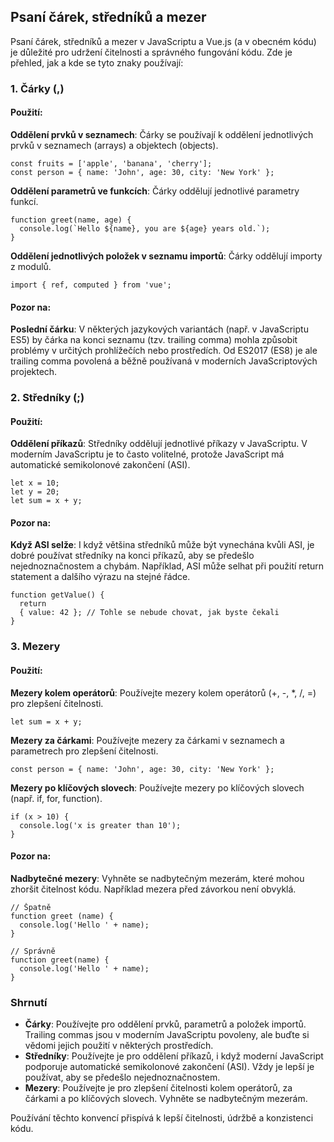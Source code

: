 ## Psaní čárek, středníků a mezer
Psaní čárek, středníků a mezer v JavaScriptu a Vue.js (a v obecném kódu) je důležité pro udržení čitelnosti a správného fungování kódu. Zde je přehled, jak a kde se tyto znaky používají:

### 1. Čárky (,)

#### Použití:

**Oddělení prvků v seznamech**:
Čárky se používají k oddělení jednotlivých prvků v seznamech (arrays) a objektech (objects).

    const fruits = ['apple', 'banana', 'cherry'];
    const person = { name: 'John', age: 30, city: 'New York' };

**Oddělení parametrů ve funkcích**:
Čárky oddělují jednotlivé parametry funkcí.

    function greet(name, age) {
      console.log(`Hello ${name}, you are ${age} years old.`);
    }

**Oddělení jednotlivých položek v seznamu importů**:
Čárky oddělují importy z modulů.

    import { ref, computed } from 'vue';

#### Pozor na:

**Poslední čárku**:
V některých jazykových variantách (např. v JavaScriptu ES5) by čárka na konci seznamu (tzv. trailing comma) mohla způsobit problémy v určitých prohlížečích nebo prostředích. Od ES2017 (ES8) je ale trailing comma povolená a běžně používaná v moderních JavaScriptových projektech.

### 2. Středníky (;)

#### Použití:

**Oddělení příkazů**:
Středníky oddělují jednotlivé příkazy v JavaScriptu. V moderním JavaScriptu je to často volitelné, protože JavaScript má automatické semikolonové zakončení (ASI).

    let x = 10;
    let y = 20;
    let sum = x + y;

#### Pozor na:

**Když ASI selže**:
I když většina středníků může být vynechána kvůli ASI, je dobré používat středníky na konci příkazů, aby se předešlo nejednoznačnostem a chybám. Například, ASI může selhat při použití return statement a dalšího výrazu na stejné řádce.

    function getValue() {
      return
      { value: 42 }; // Tohle se nebude chovat, jak byste čekali
    }

### 3. Mezery

#### Použití:

**Mezery kolem operátorů**:
Používejte mezery kolem operátorů (+, -, *, /, =) pro zlepšení čitelnosti.

    let sum = x + y;

**Mezery za čárkami**:
Používejte mezery za čárkami v seznamech a parametrech pro zlepšení čitelnosti.

    const person = { name: 'John', age: 30, city: 'New York' };

**Mezery po klíčových slovech**:
Používejte mezery po klíčových slovech (např. if, for, function).

    if (x > 10) {
      console.log('x is greater than 10');
    }

#### Pozor na:

**Nadbytečné mezery**:
Vyhněte se nadbytečným mezerám, které mohou zhoršit čitelnost kódu. Například mezera před závorkou není obvyklá.

    // Špatně
    function greet (name) {
      console.log('Hello ' + name);
    }
    
    // Správně
    function greet(name) {
      console.log('Hello ' + name);
    }

### Shrnutí
- **Čárky**: Používejte pro oddělení prvků, parametrů a položek importů. Trailing commas jsou v moderním JavaScriptu povoleny, ale buďte si vědomi jejich použití v některých prostředích.
- **Středníky**: Používejte je pro oddělení příkazů, i když moderní JavaScript podporuje automatické semikolonové zakončení (ASI). Vždy je lepší je používat, aby se předešlo nejednoznačnostem.
- **Mezery**: Používejte je pro zlepšení čitelnosti kolem operátorů, za čárkami a po klíčových slovech. Vyhněte se nadbytečným mezerám.

Používání těchto konvencí přispívá k lepší čitelnosti, údržbě a konzistenci kódu.